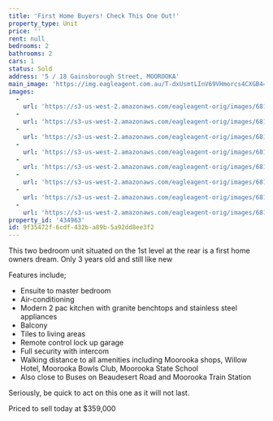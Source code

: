 ```yaml
---
title: 'First Home Buyers! Check This One Out!'
property_type: Unit
price: ''
rent: null
bedrooms: 2
bathrooms: 2
cars: 1
status: Sold
address: '5 / 18 Gainsborough Street, MOOROOKA'
main_image: 'https://img.eagleagent.com.au/T-dxUsmtLInV69VHmorcs4CXGB4=/1280x854/smart/https://s3-us-west-2.amazonaws.com/eagleagent-orig/images/6819372/105651424-image-M.jpg'
images:
  -
    url: 'https://s3-us-west-2.amazonaws.com/eagleagent-orig/images/6819379/105651424-image-G.jpg'
  -
    url: 'https://s3-us-west-2.amazonaws.com/eagleagent-orig/images/6819378/105651424-image-F.jpg'
  -
    url: 'https://s3-us-west-2.amazonaws.com/eagleagent-orig/images/6819377/105651424-image-E.jpg'
  -
    url: 'https://s3-us-west-2.amazonaws.com/eagleagent-orig/images/6819376/105651424-image-D.jpg'
  -
    url: 'https://s3-us-west-2.amazonaws.com/eagleagent-orig/images/6819375/105651424-image-C.jpg'
  -
    url: 'https://s3-us-west-2.amazonaws.com/eagleagent-orig/images/6819374/105651424-image-B.jpg'
  -
    url: 'https://s3-us-west-2.amazonaws.com/eagleagent-orig/images/6819373/105651424-image-A.jpg'
  -
    url: 'https://s3-us-west-2.amazonaws.com/eagleagent-orig/images/6819372/105651424-image-M.jpg'
property_id: '434963'
id: 9f35472f-6cdf-432b-a89b-5a92dd8ee3f2
---
```

This two bedroom unit situated on the 1st level at the rear is a first home owners dream. Only 3 years old and still like new

Features include;
*  Ensuite to master bedroom
*  Air-conditioning
*  Modern 2 pac kitchen with granite benchtops and stainless steel appliances
*  Balcony
*  Tiles to living areas
*  Remote control lock up garage
*  Full security with intercom
*  Walking distance to all amenities including Moorooka shops, Willow Hotel, Moorooka Bowls Club, Moorooka State School
*  Also close to Buses on Beaudesert Road and Moorooka Train Station

Seriously, be quick to act on this one as it will not last.

Priced to sell today at $359,000